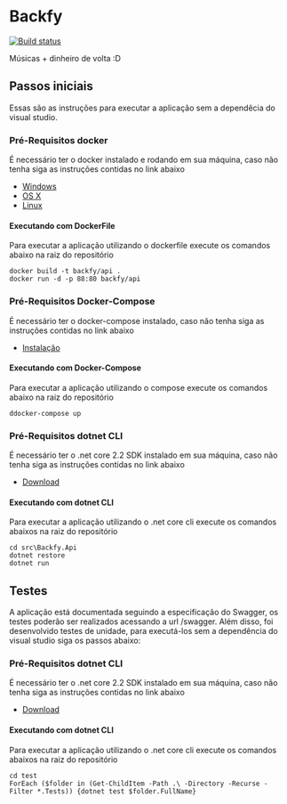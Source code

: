 # Backfy

[![Build status](https://ci.appveyor.com/api/projects/status/vjta45h76s70l2mg?svg=true)](https://ci.appveyor.com/project/gsGabriel/backfy)

Músicas + dinheiro de volta :D

## Passos iniciais

Essas são as instruções para executar a aplicação sem a dependêcia do visual studio.

### Pré-Requisitos docker

É necessário ter o docker instalado e rodando em sua máquina, caso não tenha siga as instruções contidas no link abaixo

* [Windows](https://docs.docker.com/windows/started)
* [OS X](https://docs.docker.com/mac/started/)
* [Linux](https://docs.docker.com/linux/started/)

#### Executando com DockerFile

Para executar a aplicação utilizando o dockerfile execute os comandos abaixo na raiz do repositório

```shell
docker build -t backfy/api .
docker run -d -p 88:80 backfy/api
```

### Pré-Requisitos Docker-Compose

É necessário ter o docker-compose instalado, caso não tenha siga as instruções contidas no link abaixo

* [Instalação](https://docs.docker.com/compose/install/)

#### Executando com Docker-Compose

Para executar a aplicação utilizando o compose execute os comandos abaixo na raiz do repositório

```shell
ddocker-compose up
```

### Pré-Requisitos dotnet CLI

É necessário ter o .net core 2.2 SDK instalado em sua máquina, caso não tenha siga as instruções contidas no link abaixo

* [Download](https://dotnet.microsoft.com/download/dotnet-core/2.2)

#### Executando com dotnet CLI

Para executar a aplicação utilizando o .net core cli execute os comandos abaixos na raiz do repositório

```shell
cd src\Backfy.Api
dotnet restore
dotnet run
```

## Testes

A aplicação está documentada seguindo a especificação do Swagger, os testes poderão ser realizados acessando a url /swagger. Além disso, foi desenvolvido testes de unidade, para executá-los sem a dependência do visual studio siga os passos abaixo:

### Pré-Requisitos dotnet CLI

É necessário ter o .net core 2.2 SDK instalado em sua máquina, caso não tenha siga as instruções contidas no link abaixo

* [Download](https://dotnet.microsoft.com/download/dotnet-core/2.2)

#### Executando com dotnet CLI

Para executar a aplicação utilizando o .net core cli execute os comandos abaixos na raiz do repositório

```shell
cd test
ForEach ($folder in (Get-ChildItem -Path .\ -Directory -Recurse -Filter *.Tests)) {dotnet test $folder.FullName}
```
